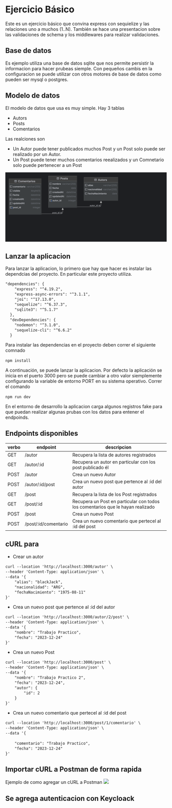 # Ejercicio Básico

Este es un ejercicio básico que convina express con sequielize y las relaciones uno a muchos (1..N). También se hace una presentacion sobre las validaciones de schema y los middlewares para realizar validaciones.

## Base de datos 
Es ejemplo utiliza una base de datos sqlite que nos permite persistir la informacion para hacer prubeas siemple. Con pequeños cambis en la configuracion se puede utilizar con otros motores de base de datos como pueden ser mysql o postgres.

## Modelo de datos
El modelo de datos que usa es muy simple. Hay 3 tablas
- Autors
- Posts
- Comentarios

Las realciones son
- Un Autor puede tener publicados muchos Post y un Post solo puede ser realizado por un Autor.
- Un Post puede tener muchos comentarios reealizados y un Comnetario solo puede pertenecer a un Post

![Diagrama](./img/Diagrams.png)

## Lanzar la aplicacion
Para lanzar la aplicacion, lo primero que hay que hacer es instalar las dependcias del proyecto. En particular este proyecto utiliza.
```
"dependencies": {
    "express": "^4.19.2",
    "express-async-errors": "^3.1.1",
    "joi": "^17.13.0",
    "sequelize": "^6.37.3",
    "sqlite3": "^5.1.7"
  },
  "devDependencies": {
    "nodemon": "^3.1.0",
    "sequelize-cli": "^6.6.2"
  }
```
Para instalar las dependencias en el proyecto deben correr el siguiente comnado 

```npm install```

A continuación, se puede lanzar la aplicacion. Por defecto la aplicación se inicia en el puerto 3000 pero se puede cambiar a otro valor siemplemente configurando la variable de entorno PORT en su sistema operativo. 
Correr el comando

 ```npm run dev```

En el entorno de desarrollo la aplicacion carga algunos registros fake para que puedan realizar algunas prubas con los datos para entener el endpoinds.

## Endpoints disponibles
|verbo|endpoint|descripcion|
|-----|--------|-----------|
|GET|/autor|Recupera la lista de autores registrados|
|GET|/autor/:id|Recupera un autor en particular con los post publicado él|
|POST|/autor|Crea un nuevo Autor|
|POST|/autor/:id/post|Crea un nuevo post que pertence al :id del autor|
|GET|/post|Recupera la lista de los Post registrados|
|GET|/post/:id|Recupera un Post en particular con todos los comentarios que le hayan realizado|
|POST|/post|Crea un nuevo Post|
|POST|/post/:id/comentario|Crea un nuevo comentario que pertecel al :id del post|

## cURL para
- Crear un autor

```
curl --location 'http://localhost:3000/autor' \
--header 'Content-Type: application/json' \
--data '{
    "alias": "blackJack",
    "nacionalidad": "ARG",
    "fechaNacimiento": "1975-08-11"
}'
```

- Crea un nuevo post que pertence al :id del autor

```
curl --location 'http://localhost:3000/autor/2/post' \
--header 'Content-Type: application/json' \
--data '{
    "nombre": "Trabajo Practico",
    "fecha": "2023-12-24"
}'
```

- Crea un nuevo Post

```
curl --location 'http://localhost:3000/post' \
--header 'Content-Type: application/json' \
--data '{
    "nombre": "Trabajo Practico 2",
    "fecha": "2023-12-24",
    "autor": {
        "id": 2
    }
}'
```

- Crea un nuevo comentario que pertecel al :id del post

```
curl --location 'http://localhost:3000/post/1/comentario' \
--header 'Content-Type: application/json' \
--data '{

    "comentario": "Trabajo Practico",
    "fecha": "2023-12-24"
}'
```

## Importar cURL a Postman de forma rapida
Ejemplo de como agregar un cURL a Postman
![](./img/cURLTOPostman.gif)

## Se agrega autenticacion con Keycloack